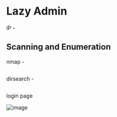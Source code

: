 # Lazy Admin

IP - 


## Scanning and Enumeration

nmap -
```

```


dirsearch - 
```

```


login page

![image](https://github.com/user-attachments/assets/51bafbb8-adff-44f7-a2a5-12551b7fbb69)

